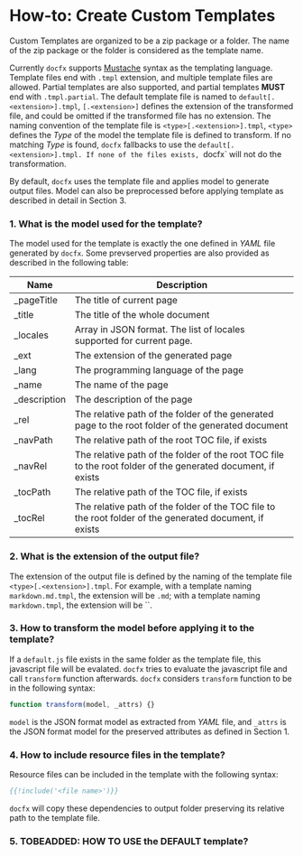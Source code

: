 How-to: Create Custom Templates
===============================
Custom Templates are organized to be a zip package or a folder. The name of the zip package or the folder is considered as the template name. 

Currently `docfx` supports [Mustache](http://mustache.github.io) syntax as the templating language. Template files end with `.tmpl` extension, and multiple template files are allowed. Partial templates are also supported, and partial templates **MUST** end with `.tmpl.partial`. The default template file is named to `default[.<extension>].tmpl`, `[.<extension>]` defines the extension of the transformed file, and could be omitted if the transformed file has no extension. The naming convention of the template file is `<type>[.<extension>].tmpl`, `<type>` defines the *Type* of the model the template file is defined to transform. If no matching *Type* is found, `docfx` fallbacks to use the `default[.<extension>].tmpl. If none of the files exists, `docfx` will not do the transformation.

By default, `docfx` uses the template file and applies model to generate output files. Model can also be preprocessed before applying template as described in detail in Section 3.

### 1. What is the model used for the template?
The model used for the template is exactly the one defined in *YAML* file generated by `docfx`. Some prevserved properties are also provided as described in the following table:

Name | Description
-----| ----
_pageTitle | The title of current page
_title | The title of the whole document
_locales | Array in JSON format. The list of locales supported for current page.
_ext | The extension of the generated page
_lang | The programming language of the page
_name | The name of the page
_description | The description of the page
_rel | The relative path of the folder of the generated page to the root folder of the generated document
_navPath | The relative path of the root TOC file, if exists
_navRel | The relative path of the folder of the root TOC file to the root folder of the generated document, if exists
_tocPath | The relative path of the TOC file, if exists
_tocRel | The relative path of the folder of the TOC file to the root folder of the generated document, if exists

### 2. What is the extension of the output file?
The extension of the output file is defined by the naming of the template file `<type>[.<extension>].tmpl`. For example, with a template naming `markdown.md.tmpl`, the extension will be `.md`; with a template naming `markdown.tmpl`, the extension will be ``.

### 3. How to transform the model before applying it to the template?
If a `default.js` file exists in the same folder as the template file, this javascript file will be evalated. `docfx` tries to evaluate the javascript file and call `transform` function afterwards. `docfx` considers `transform` function to be in the following syntax:
```javascript
function transform(model, _attrs) {}
```
`model` is the JSON format model as extracted from *YAML* file, and `_attrs` is the JSON format model for the preserved attributes as defined in Section 1.

### 4. How to include resource files in the template?
Resource files can be included in the template with the following syntax:
```mustache
{{!include('<file name>')}}
```
`docfx` will copy these dependencies to output folder preserving its relative path to the template file.

### 5. TOBEADDED: HOW TO USE the DEFAULT template?